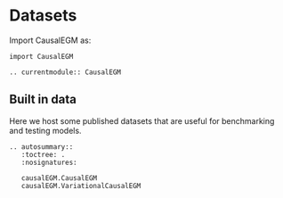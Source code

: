 # Datasets

Import CausalEGM as:

```
import CausalEGM
```

```{eval-rst}
.. currentmodule:: CausalEGM

```

## Built in data

Here we host some published datasets that are useful for benchmarking and testing models.

```{eval-rst}
.. autosummary::
   :toctree: .
   :nosignatures:

   causalEGM.CausalEGM
   causalEGM.VariationalCausalEGM
```